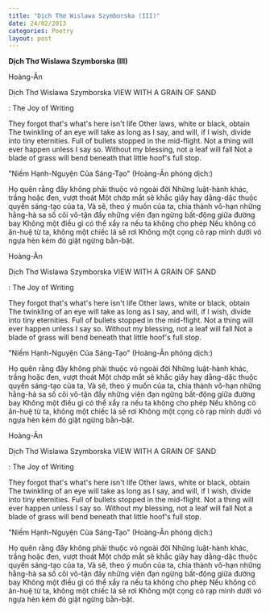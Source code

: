 ```yaml
---
title: "Dịch Thơ Wislawa Szymborska (III)"
date: 24/02/2013
categories: Poetry
layout: post
---
```


**Dịch Thơ Wislawa Szymborska (III)**

Hoàng-Ân

Dịch Thơ Wislawa Szymborska
VIEW WITH A GRAIN OF SAND

: The Joy of Writing

They forgot that's what's here isn't life
Other laws, white or black, obtain
The twinkling of an eye will take as long as I say,
and will, if I wish, divide into tiny eternities.
Full of bullets stopped in the mid-flight.
Not a thing will ever happen unless I say so.
Without my blessing, not a leaf will fall
Not a blade of grass will bend beneath
that little hoof's full stop.


"Niềm Hạnh-Nguyện Của Sáng-Tạo"
(Hoàng-Ân phóng dịch:)

Họ quên rằng đây không phải thuộc vỏ ngoài đời
Những luật-hành khác, trắng hoặc đen, vượt thoát
Một chớp mắt sẽ khắc giây hay dằng-dặc thuộc
quyền sáng-tạo của ta,
Và sẽ, theo ý muốn của ta,
chia thành vô-hạn những hằng-hà sa số cõi vô-tận
đầy những viên đạn ngừng bất-động giữa đường bay
Không một điều gì có thể xẩy ra nếu ta không cho phép
Nếu không có ân-huệ từ ta, không một chiếc lá sẽ rơi
Không một cọng cỏ rạp mình dưới vó ngựa hèn kém đó
giật ngừng bằn-bặt.

Hoàng-Ân

Dịch Thơ Wislawa Szymborska
VIEW WITH A GRAIN OF SAND

: The Joy of Writing

They forgot that's what's here isn't life
Other laws, white or black, obtain
The twinkling of an eye will take as long as I say,
and will, if I wish, divide into tiny eternities.
Full of bullets stopped in the mid-flight.
Not a thing will ever happen unless I say so.
Without my blessing, not a leaf will fall
Not a blade of grass will bend beneath
that little hoof's full stop.


"Niềm Hạnh-Nguyện Của Sáng-Tạo"
(Hoàng-Ân phóng dịch:)

Họ quên rằng đây không phải thuộc vỏ ngoài đời
Những luật-hành khác, trắng hoặc đen, vượt thoát
Một chớp mắt sẽ khắc giây hay dằng-dặc thuộc
quyền sáng-tạo của ta,
Và sẽ, theo ý muốn của ta,
chia thành vô-hạn những hằng-hà sa số cõi vô-tận
đầy những viên đạn ngừng bất-động giữa đường bay
Không một điều gì có thể xẩy ra nếu ta không cho phép
Nếu không có ân-huệ từ ta, không một chiếc lá sẽ rơi
Không một cọng cỏ rạp mình dưới vó ngựa hèn kém đó
giật ngừng bằn-bặt.

Hoàng-Ân

Dịch Thơ Wislawa Szymborska
VIEW WITH A GRAIN OF SAND

: The Joy of Writing

They forgot that's what's here isn't life
Other laws, white or black, obtain
The twinkling of an eye will take as long as I say,
and will, if I wish, divide into tiny eternities.
Full of bullets stopped in the mid-flight.
Not a thing will ever happen unless I say so.
Without my blessing, not a leaf will fall
Not a blade of grass will bend beneath
that little hoof's full stop.


"Niềm Hạnh-Nguyện Của Sáng-Tạo"
(Hoàng-Ân phóng dịch:)

Họ quên rằng đây không phải thuộc vỏ ngoài đời
Những luật-hành khác, trắng hoặc đen, vượt thoát
Một chớp mắt sẽ khắc giây hay dằng-dặc thuộc
quyền sáng-tạo của ta,
Và sẽ, theo ý muốn của ta,
chia thành vô-hạn những hằng-hà sa số cõi vô-tận
đầy những viên đạn ngừng bất-động giữa đường bay
Không một điều gì có thể xẩy ra nếu ta không cho phép
Nếu không có ân-huệ từ ta, không một chiếc lá sẽ rơi
Không một cọng cỏ rạp mình dưới vó ngựa hèn kém đó
giật ngừng bằn-bặt.
